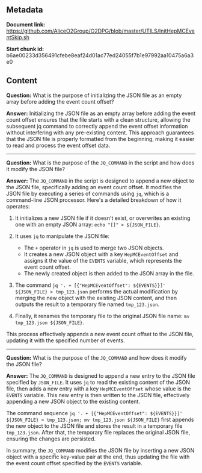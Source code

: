 ## Metadata

**Document link:** https://github.com/AliceO2Group/O2DPG/blob/master/UTILS/InitHepMCEventSkip.sh

**Start chunk id:** b6ae00233d356491cfebe8eaf24d01ac77ed24055f7b1e97992aa10475a6a3e0

## Content

**Question:** What is the purpose of initializing the JSON file as an empty array before adding the event count offset?

**Answer:** Initializing the JSON file as an empty array before adding the event count offset ensures that the file starts with a clean structure, allowing the subsequent jq command to correctly append the event offset information without interfering with any pre-existing content. This approach guarantees that the JSON file is properly formatted from the beginning, making it easier to read and process the event offset data.

---

**Question:** What is the purpose of the `JQ_COMMAND` in the script and how does it modify the JSON file?

**Answer:** The `JQ_COMMAND` in the script is designed to append a new object to the JSON file, specifically adding an event count offset. It modifies the JSON file by executing a series of commands using `jq`, which is a command-line JSON processor. Here's a detailed breakdown of how it operates:

1. It initializes a new JSON file if it doesn't exist, or overwrites an existing one with an empty JSON array: `echo "[]" > ${JSON_FILE}`.

2. It uses `jq` to manipulate the JSON file:
    - The `+` operator in `jq` is used to merge two JSON objects.
    - It creates a new JSON object with a key `HepMCEventOffset` and assigns it the value of the `EVENTS` variable, which represents the event count offset.
    - The newly created object is then added to the JSON array in the file.

3. The command `jq '. + [{"HepMCEventOffset": ${EVENTS}}]' ${JSON_FILE} > tmp_123.json` performs the actual modification by merging the new object with the existing JSON content, and then outputs the result to a temporary file named `tmp_123.json`.

4. Finally, it renames the temporary file to the original JSON file name: `mv tmp_123.json ${JSON_FILE}`.

This process effectively appends a new event count offset to the JSON file, updating it with the specified number of events.

---

**Question:** What is the purpose of the `JQ_COMMAND` and how does it modify the JSON file?

**Answer:** The `JQ_COMMAND` is designed to append a new entry to the JSON file specified by `JSON_FILE`. It uses `jq` to read the existing content of the JSON file, then adds a new entry with a key `HepMCEventOffset` whose value is the `EVENTS` variable. This new entry is then written to the JSON file, effectively appending a new JSON object to the existing content.

The command sequence `jq '. + [{"HepMCEventOffset": ${EVENTS}}]' ${JSON_FILE} > tmp_123.json; mv tmp_123.json ${JSON_FILE}` first appends the new object to the JSON file and stores the result in a temporary file `tmp_123.json`. After that, the temporary file replaces the original JSON file, ensuring the changes are persisted.

In summary, the `JQ_COMMAND` modifies the JSON file by inserting a new JSON object with a specific key-value pair at the end, thus updating the file with the event count offset specified by the `EVENTS` variable.